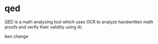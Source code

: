 # qed
QED is a math analyzing tool which uses OCR to analyze handwritten math proofs and verify their validity using AI. 


ben change